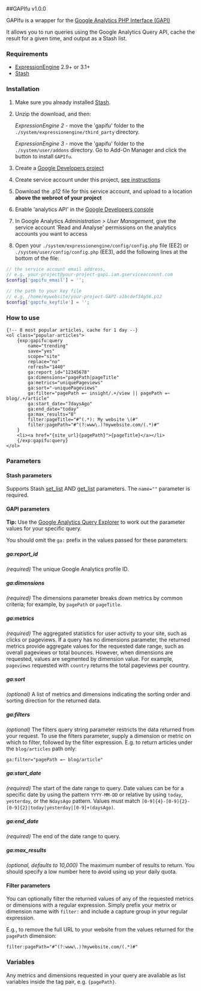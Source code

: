 ##GAPIfu v1.0.0

GAPIfu is a wrapper for the [Google Analytics PHP Interface (GAPI)](https://github.com/erebusnz/gapi-google-analytics-php-interface)

It allows you to run queries using the Google Analytics Query API, cache the result for a given time, and output as a Stash list.

### Requirements

* [ExpressionEngine](https://ellislab.com/expressionengine) 2.9+ or 3.1+
* [Stash](https://github.com/croxton/Stash)

### Installation

1. Make sure you already installed [Stash](https://github.com/croxton/Stash).

2. Unzip the download, and then:

	*ExpressionEngine 2* - move the 'gapifu' folder to the `./system/expressionengine/third_party` directory.

	*ExpressionEngine 3* - move the 'gapifu' folder to the `./system/user/addons` directory. Go to Add-On Manager and click the button to install `GAPIfu`.

3. Create a [Google Developers project](https://console.developers.google.com/project)

4. Create service account under this project, [see instructions](https://developers.google.com/identity/protocols/OAuth2ServiceAccount#creatinganaccount)

5. Download the .p12 file for this service account, and upload to a location **above the webroot of your project**

6. Enable 'analytics API' in the [Google Developers console]((https://console.developers.google.com/project))

7. In Google Analytics *Administration > User Management*, give the service account 'Read and Analyse' permissions on the analytics accounts you want to access

8. Open your `./system/expressionengine/config/config.php` file (EE2) or `./system/user/config/config.php` (EE3), add the following lines at the bottom of the file:


```PHP
// the service account email address, 
// e.g. your-project@your-project-gapi.iam.gserviceaccount.com
$config['gapifu_email'] = ''; 

// the path to your key file
// e.g. /home/mywebsite/your-project-GAPI-a1bcdef34g56.p12
$config['gapifu_keyfile'] = '';
```


### How to use

	{!-- 8 most popular articles, cache for 1 day --}
	<ol class="popular-articles">
		{exp:gapifu:query
			name="trending"
			save="yes"
			scope="site"
			replace="no"
			refresh="1440"
			ga:report_id="12345678"
			ga:dimensions="pagePath|pageTitle"
			ga:metrics="uniquePageviews"
			ga:sort="-uniquePageviews"
			ga:filter="pagePath =~ insight/.+/view || pagePath =~ blog/.+/article"
			ga:start_date="7daysAgo"
			ga:end_date="today"
			ga:max_results="8"
			filter:pageTitle="#^(.*): My website \(#"
			filter:pagePath="#^(?:www\.)?mywebsite.com/(.*)#"
		}
	 	<li><a href="{site_url}{pagePath}">{pageTitle}</a></li>
	 	{/exp:gapifu:query}
	</ol>
	

### Parameters

#### Stash parameters

Supports Stash [set_list](https://github.com/croxton/Stash/wiki/%7Bexp:stash:set_list%7D) AND [get_list](https://github.com/croxton/Stash/wiki/%7Bexp:stash:get_list%7D) parameters.
The `name=""` parameter is required.

#### GAPI parameters
**Tip:** Use the [Google Analytics Query Explorer](https://ga-dev-tools.appspot.com/query-explorer/) to work out the parameter values for your specific query.

You should omit the `ga:` prefix in the values passed for these parameters:

##### ga:report_id
*(required)* The unique Google Analytics profile ID.

##### ga:dimensions
*(required)* The dimensions parameter breaks down metrics by common criteria; for example, by `pagePath` or `pageTitle`.

##### ga:metrics

*(required)* The aggregated statistics for user activity to your site, such as clicks or pageviews. If a query has no dimensions parameter, the returned metrics provide aggregate values for the requested date range, such as overall pageviews or total bounces. However, when dimensions are requested, values are segmented by dimension value. For example, `pageviews` requested with `country` returns the total pageviews per country.

##### ga:sort

*(optional)* A list of metrics and dimensions indicating the sorting order and sorting direction for the returned data.

##### ga:filters

*(optional)* The filters query string parameter restricts the data returned from your request. To use the filters parameter, supply a dimension or metric on which to filter, followed by the filter expression. E.g. to return articles under the `blog/articles` path only:
	
	ga:filter="pagePath =~ blog/article"
	
##### ga:start_date	

*(required)* The start of the date range to query. Date values can be for a specific date by using the pattern `YYYY-MM-DD` or relative by using `today`, `yesterday`, or the `NdaysAgo` pattern. Values must match `[0-9]{4}-[0-9]{2}-[0-9]{2}|today|yesterday|[0-9]+(daysAgo)`. 

##### ga:end_date
*(required)* The end of the date range to query.

##### ga:max_results
*(optional, defaults to 10,000)* The maximum number of results to return. You should specify a low number here to avoid using up your daily quota.

#### Filter parameters

You can optionally filter the returned values of any of the requested metrics or dimensions with a regular expression. Simply prefix your metrix or dimension name with `filter:` and include a capture group in your regular expression.

E.g., to remove the full URL to your website from the values returned for the `pagePath` dimension:

	filter:pagePath="#^(?:www\.)?mywebsite.com/(.*)#"


### Variables

Any metrics and dimensions requested in your query are avaliable as list variables inside the tag pair, e.g. `{pagePath}`.